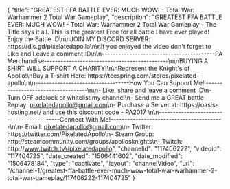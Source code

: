 {
    "title": "GREATEST FFA BATTLE EVER: MUCH WOW! - Total War: Warhammer 2 Total War Gameplay",
    "description": "GREATEST FFA BATTLE EVER: MUCH WOW! - Total War: Warhammer 2 Total War Gameplay - The Title says it all. This is the greatest Free for all battle I have ever played! Enjoy the Battle :D\n\nJOIN MY DISCORD SERVER: https:\/\/dis.gd\/pixelatedapollo\n\nIf you enjoyed the video don't forget to Like and Leave a comment :D\n\n-----------------------------------------PA Merchandise---------------------------------------------\n\nBUYING A SHIRT WILL SUPPORT A CHARITY!\n\nRepresent the Knight's of Apollo!\nBuy a T-shirt Here: https:\/\/teespring.com\/stores\/pixelated-apollo\n\n----------------------------------How You Can Support Me! -----------------------------------\n\n- Like, share and leave a comment :D\n- Turn OFF adblock or whitelist my channel\n- Send me a GREAT battle Replay: pixelatedapollo@gmail.com\n- Purchase a Server at: https:\/\/oasis-hosting.net\/ and use this discount code - PA2017 \n\n------------------------------------------Connect With Me!-----------------------------------------\n\n- Email: pixelatedapollo@gmail.com\n- Twitter: https:\/\/twitter.com\/PixelatedApollo\n- Steam Group:  http:\/\/steamcommunity.com\/groups\/apollosknights\n- Twitch: http:\/\/www.twitch.tv\/pixelatedapollo",
    "channelid": "117406222",
    "videoid": "117404725",
    "date_created": "1506441602",
    "date_modified": "1506478184",
    "type": "captivate",
    "layout": "channelVideo",
    "url": "\/channel-1\/greatest-ffa-battle-ever-much-wow-total-war-warhammer-2-total-war-gameplay\/117406222-117404725"
}